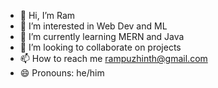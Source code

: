 - 👋 Hi, I’m Ram 
- 👀 I’m interested in Web Dev and ML
- 🌱 I’m currently learning MERN and Java
- 💞️ I’m looking to collaborate on projects
- 📫 How to reach me rampuzhinth@gmail.com
- 😄 Pronouns: he/him

<!---
rampuzhinth/rampuzhinth is a ✨ special ✨ repository because its `README.md` (this file) appears on your GitHub profile.
You can click the Preview link to take a look at your changes.
--->

